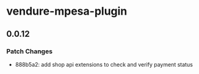 # vendure-mpesa-plugin

## 0.0.12

### Patch Changes

-   888b5a2: add shop api extensions to check and verify payment status
